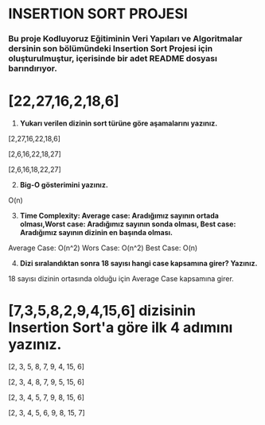 # INSERTION SORT PROJESI

### Bu proje Kodluyoruz Eğitiminin Veri Yapıları ve Algoritmalar dersinin son bölümündeki Insertion Sort Projesi için oluşturulmuştur, içerisinde bir adet README dosyası barındırıyor.

#  **[22,27,16,2,18,6]**

1. **Yukarı verilen dizinin sort türüne göre aşamalarını yazınız.**

[2,27,16,22,18,6]

[2,6,16,22,18,27]

[2,6,16,18,22,27]

2. **Big-O gösterimini yazınız.**

O(n)

3. **Time Complexity: Average case: Aradığımız sayının ortada olması,Worst case: Aradığımız sayının sonda olması, Best case: Aradığımız sayının dizinin en başında olması.**

Average Case: O(n^2) Wors Case: O(n^2) Best Case: O(n)

4. **Dizi sıralandıktan sonra 18 sayısı hangi case kapsamına girer? Yazınız.**

18 sayısı dizinin ortasında olduğu için Average Case kapsamına girer. 

# [7,3,5,8,2,9,4,15,6] dizisinin Insertion Sort'a göre ilk 4 adımını yazınız. #

[2, 3, 5, 8, 7, 9, 4, 15, 6]

[2, 3, 4, 8, 7, 9, 5, 15, 6]

[2, 3, 4, 5, 7, 9, 8, 15, 6]

[2, 3, 4, 5, 6, 9, 8, 15, 7]

